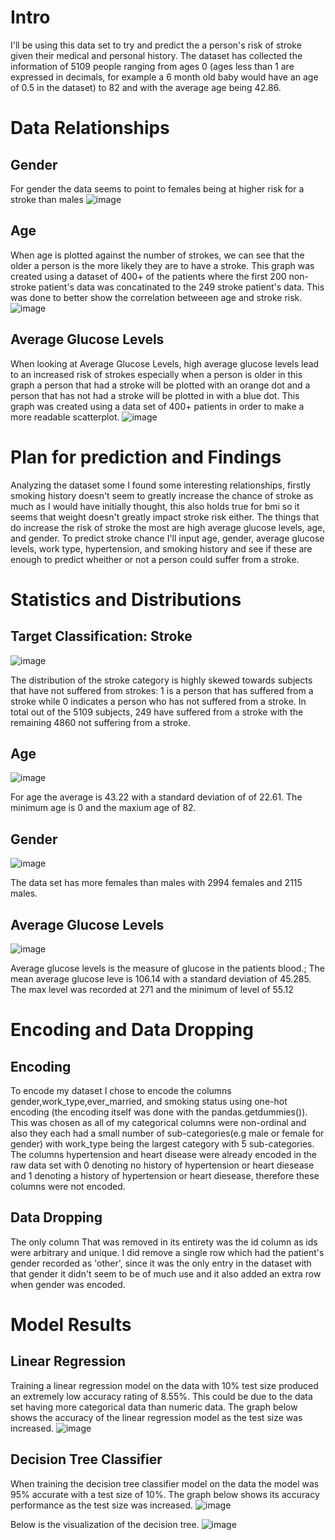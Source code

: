 # Intro
I'll be using this data set to try and predict the a person's risk of stroke given their medical and personal history. The dataset has collected the information of 5109 people ranging from ages 0 (ages less than 1 are expressed in decimals, for example a 6 month old baby would have an age of 0.5 in the dataset) to 82 and with the average age being 42.86.
# Data Relationships
## Gender
For gender the data seems to point to females being at higher risk for a stroke than males
![image](https://user-images.githubusercontent.com/56704804/166066282-d02e1eab-674e-4801-8004-a834d1a063be.png)
## Age
When age is plotted against the number of strokes, we can see that the older a person is the more likely they are to have a stroke. This graph was created using a dataset of 400+ of the patients where the first 200 non-stroke patient's data was concatinated to the 249 stroke patient's data. This was done to better show the correlation betweeen age and stroke risk.
![image](https://user-images.githubusercontent.com/56704804/165634674-c34ceded-64b9-4ceb-aad8-8922d89f6059.png)
## Average Glucose Levels
When looking at Average Glucose Levels, high average glucose levels lead to an increased risk of strokes especially when a person is older in this graph a person that had a stroke will be plotted with an orange dot and a person that has not had a stroke will be plotted in with a blue dot. This graph was created using a data set of 400+ patients in order to make a more readable scatterplot.
![image](https://user-images.githubusercontent.com/56704804/165602210-677a1801-6c22-4502-a1c4-abc5332b4964.png)
# Plan for prediction and Findings
Analyzing the dataset some I found some interesting relationships, firstly smoking history doesn't seem to greatly increase the chance of stroke as much as I would have initially thought, this also holds true for bmi so it seems that weight doesn't greatly impact stroke risk either. The things that do increase the risk of stroke the most are high average glucose levels, age, and gender. To predict stroke chance I'll input age, gender, average glucose levels, work type, hypertension, and smoking history and see if these are enough to predict wheither or not a person could suffer from a stroke.

# Statistics and Distributions
## Target Classification: Stroke
![image](https://user-images.githubusercontent.com/56704804/165641136-faaf4fe5-536f-4d67-a72b-31c851e0f144.png)

The distribution of the stroke category is highly skewed towards subjects that have not suffered from strokes: 1 is a person that has suffered from a stroke while 0 indicates a person who has not suffered from a stroke. In total out of the 5109 subjects, 249 have suffered from a stroke with the remaining 4860 not suffering from a stroke.

## Age
![image](https://user-images.githubusercontent.com/56704804/165642360-6f4ab40a-de69-4a82-9145-1cfd2cd05a7f.png)

For age the average is 43.22 with a standard deviation of of 22.61. The minimum age is 0 and the maxium age of 82.

## Gender
![image](https://user-images.githubusercontent.com/56704804/166066199-499ed34c-47f0-40fd-814b-2af65e4f2af1.png)

The data set has more females than males with 2994 females and 2115 males.

## Average Glucose Levels
![image](https://user-images.githubusercontent.com/56704804/166061342-b1a798f2-4193-4862-964e-5cf51d517166.png)

Average glucose levels is the measure of glucose in the patients blood.; The mean average glucose leve is 106.14 with a standard deviation of 45.285. The max level was recorded at 271 and the minimum of level of 55.12

# Encoding and Data Dropping
## Encoding
To encode my dataset I chose to encode the columns gender,work_type,ever_married, and smoking status using one-hot encoding (the encoding itself was done with the pandas.getdummies()). This was chosen as all of my categorical columns were non-ordinal and also they each had a small number of sub-categories(e.g male or female for gender) with work_type being the largest category with 5 sub-categories. The columns hypertension and heart disease were already encoded in the raw data set with 0 denoting no history of hypertension or heart diesease and 1 denoting a history of hypertension or heart diesease, therefore these columns were not encoded.
## Data Dropping
The only column That was removed in its entirety was the id column as ids were arbitrary and unique. I did remove a single row which had the patient's gender recorded as 'other', since it was the only entry in the dataset with that gender it didn't seem to be of much use and it also added an extra row when gender was encoded.

# Model Results
## Linear Regression
Training a linear regression model on the data with 10% test size produced an extremely low accuracy rating of 8.55%. This could be due to the data set having more categorical data than numeric data. The graph below shows the accuracy of the linear regression model as the test size was increased.
![image](https://user-images.githubusercontent.com/56704804/166836223-52a643d8-f2de-4311-a012-b509d7c74a11.png)

## Decision Tree Classifier
When training the decision tree classifier model on the data the model was 95% accurate with a test size of 10%. The graph below shows its accuracy performance as the test size was increased.
![image](https://user-images.githubusercontent.com/56704804/166836596-1b647823-1b0e-4cc9-be57-7ededd579ca0.png)

Below is the visualization of the decision tree.
![image](https://user-images.githubusercontent.com/56704804/166836851-748aeefb-e7cc-491a-bd67-7882f237f8d6.png)

